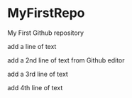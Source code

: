 # MyFirstRepo
My First Github repository

add a line of text

add a 2nd line of text from Github editor

add a 3rd line of text

add 4th line of text
